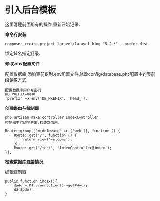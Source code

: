 # 引入后台模板

这里清楚前面所有的操作,重新开始记录.

**命令行安装**

```
composer create-project laravel/laravel blog "5.2.*" --prefer-dist
```

绑定域名指定目录.

**修改.env配置文件**

配置数据库,添加表前缀到.env配置文件,修改config\/database.php配置中的表前缀读取方式.

```
配置数据库用户名密码
DB_PREFIX=head_
'prefix' => env('DB_PREFIX', 'head_'),
```

**创建路由与控制器**

```
php artisan make:controller IndexController
控制器中打印字符串,检查路由用.
```

```
Route::group(['middleware' => ['web']], function () {
    Route::get('/', function () {
        return view('welcome');
    });
    Route::get('/test', 'IndexController@index');
});
```

**检查数据库连接情况**

编辑控制器

```
public function index(){
    $pdo = DB::connection()->getPdo();
    dd($pdo);
}
```

